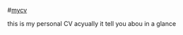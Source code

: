 #[mycv](http://htmlpreview.github.io/?https://github.com/skafis/mycv/blob/master/index.html)

this is my personal CV
acyually it tell you abou in a glance
